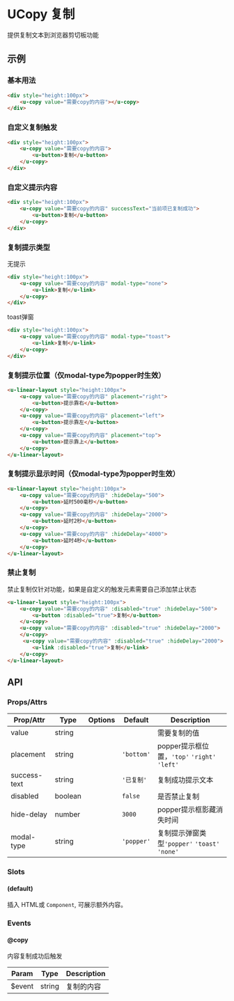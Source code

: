 <!-- 该 README.md 根据 api.yaml 和 docs/*.md 自动生成，为了方便在 GitHub 和 NPM 上查阅。如需修改，请查看源文件 -->

# UCopy 复制

提供复制文本到浏览器剪切板功能

## 示例
### 基本用法


``` html
<div style="height:100px">
    <u-copy value="需要copy的内容"></u-copy>
</div>
```

### 自定义复制触发

``` html
<div style="height:100px">
    <u-copy value="需要copy的内容">
        <u-button>复制</u-button>
    </u-copy>
</div>
```

### 自定义提示内容

``` html
<div style="height:100px">
    <u-copy value="需要copy的内容" successText="当前项已复制成功">
        <u-button>复制</u-button>
    </u-copy>
</div>
```
### 复制提示类型

无提示
``` html
<div style="height:100px">
    <u-copy value="需要copy的内容" modal-type="none">
        <u-link>复制</u-link>
    </u-copy>
</div>
```
toast弹窗
``` html
<div style="height:100px">
    <u-copy value="需要copy的内容" modal-type="toast">
        <u-link>复制</u-link>
    </u-copy>
</div>
```

### 复制提示位置（仅modal-type为popper时生效）

``` html
<u-linear-layout style="height:100px">
    <u-copy value="需要copy的内容" placement="right">
        <u-button>提示靠右</u-button>
    </u-copy>
    <u-copy value="需要copy的内容" placement="left">
        <u-button>提示靠左</u-button>
    </u-copy>
    <u-copy value="需要copy的内容" placement="top">
        <u-button>提示靠上</u-button>
    </u-copy>
</u-linear-layout>
```


### 复制提示显示时间（仅modal-type为popper时生效）

``` html
<u-linear-layout style="height:100px">
    <u-copy value="需要copy的内容" :hideDelay="500">
        <u-button>延时500毫秒</u-button>
    </u-copy>
    <u-copy value="需要copy的内容" :hideDelay="2000">
        <u-button>延时2秒</u-button>
    </u-copy>
    <u-copy value="需要copy的内容" :hideDelay="4000">
        <u-button>延时4秒</u-button>
    </u-copy>
</u-linear-layout>
```

### 禁止复制

禁止复制仅针对功能，如果是自定义的触发元素需要自己添加禁止状态
``` html
<u-linear-layout style="height:100px">
    <u-copy value="需要copy的内容" :disabled="true" :hideDelay="500">
        <u-button :disabled="true">复制</u-button>
    </u-copy>
    <u-copy value="需要copy的内容" :disabled="true" :hideDelay="2000">
    </u-copy>
     <u-copy value="需要copy的内容" :disabled="true" :hideDelay="2000">
        <u-link :disabled="true">复制</u-link>
    </u-copy>
</u-linear-layout>
```


## API
### Props/Attrs

| Prop/Attr | Type | Options | Default | Description |
| --------- | ---- | ------- | ------- | ----------- |
| value | string |  |  | 需要复制的值 |
| placement | string |  | `'bottom'` | popper提示框位置，`'top'` `'right'` `'left'` |
| success-text | string |  | `'已复制'` | 复制成功提示文本 |
| disabled | boolean |  | `false` | 是否禁止复制 |
| hide-delay | number |  | `3000` | popper提示框影藏消失时间 |
| modal-type | string |  | `'popper'` | 复制提示弹窗类型`'popper'` `'toast'` `'none'` |

### Slots

#### (default)

插入  HTML或 `Component`, 可展示额外内容。

### Events

#### @copy

内容复制成功后触发

| Param | Type | Description |
| ----- | ---- | ----------- |
| $event | string | 复制的内容 |
